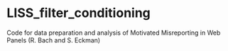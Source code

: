 # LISS_filter_conditioning
Code for data preparation and analysis of Motivated Misreporting in Web Panels (R. Bach and S. Eckman)
